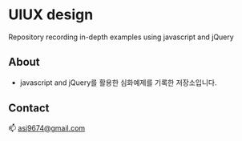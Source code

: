 # UIUX design
Repository recording in-depth examples using javascript and jQuery 

## About
* javascript and jQuery를 활용한 심화예제를 기록한 저장소입니다. 

## Contact 
:mailbox: asj9674@gmail.com 
